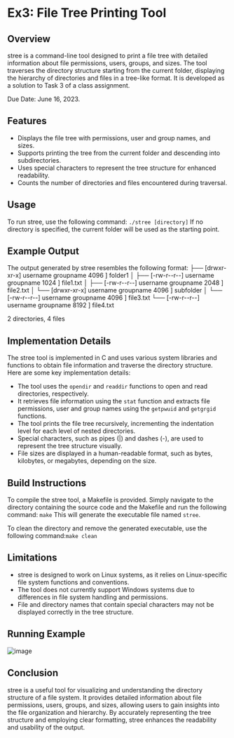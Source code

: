 # Ex3: File Tree Printing Tool

## Overview
stree is a command-line tool designed to print a file tree with detailed information about file permissions, users, groups, and sizes. The tool traverses the directory structure starting from the current folder, displaying the hierarchy of directories and files in a tree-like format. It is developed as a solution to Task 3 of a class assignment.

Due Date: June 16, 2023.

## Features

- Displays the file tree with permissions, user and group names, and sizes.
- Supports printing the tree from the current folder and descending into subdirectories.
- Uses special characters to represent the tree structure for enhanced readability.
- Counts the number of directories and files encountered during traversal.

## Usage
To run stree, use the following command: `./stree [directory]`
If no directory is specified, the current folder will be used as the starting point.

## Example Output
The output generated by stree resembles the following format:
├── [drwxr-xr-x] username groupname 4096 ] folder1
│ ├── [-rw-r--r--] username groupname 1024 ] file1.txt
│ ├── [-rw-r--r--] username groupname 2048 ] file2.txt
│ └── [drwxr-xr-x] username groupname 4096 ] subfolder
│ └── [-rw-r--r--] username groupname 4096 ] file3.txt
└── [-rw-r--r--] username groupname 8192 ] file4.txt

2 directories, 4 files


## Implementation Details
The stree tool is implemented in C and uses various system libraries and functions to obtain file information and traverse the directory structure. Here are some key implementation details:

- The tool uses the `opendir` and `readdir` functions to open and read directories, respectively.
- It retrieves file information using the `stat` function and extracts file permissions, user and group names using the `getpwuid` and `getgrgid` functions.
- The tool prints the file tree recursively, incrementing the indentation level for each level of nested directories.
- Special characters, such as pipes (|) and dashes (-), are used to represent the tree structure visually.
- File sizes are displayed in a human-readable format, such as bytes, kilobytes, or megabytes, depending on the size.

## Build Instructions
To compile the stree tool, a Makefile is provided. Simply navigate to the directory containing the source code and the Makefile and run the following command: `make`
This will generate the executable file named `stree`.

To clean the directory and remove the generated executable, use the following command:`make clean`


## Limitations
- stree is designed to work on Linux systems, as it relies on Linux-specific file system functions and conventions.
- The tool does not currently support Windows systems due to differences in file system handling and permissions.
- File and directory names that contain special characters may not be displayed correctly in the tree structure.

## Running Example

![image](https://github.com/LeeadJ/Advanced_Programming_Course/assets/77110578/987c3525-b57b-43ec-8e8b-fcbc8d382531)

## Conclusion
stree is a useful tool for visualizing and understanding the directory structure of a file system. It provides detailed information about file permissions, users, groups, and sizes, allowing users to gain insights into the file organization and hierarchy. By accurately representing the tree structure and employing clear formatting, stree enhances the readability and usability of the output.


